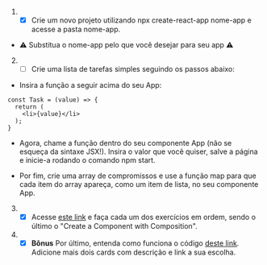 1. - [x] Crie um novo projeto utilizando npx create-react-app nome-app e acesse a pasta nome-app.

* ⚠️ Substitua o nome-app pelo que você desejar para seu app ⚠️

2. - [ ] Crie uma lista de tarefas simples seguindo os passos abaixo:

* Insira a função a seguir acima do seu App:

```
const Task = (value) => {
  return (
    <li>{value}</li>
  );
}
```

* Agora, chame a função dentro do seu componente App (não se esqueça da sintaxe JSX!). Insira o valor que você quiser, salve a página e inicie-a rodando o comando npm start.

* Por fim, crie uma array de compromissos e use a função map para que cada item do array apareça, como um item de lista, no seu componente App.

3. - [x] Acesse [este link](https://www.freecodecamp.org/learn/front-end-libraries/react/) e faça cada um dos exercícios em ordem, sendo o último o "Create a Component with Composition".

4. - [x] **Bônus** Por último, entenda como funciona o código [deste link](https://codepen.io/nathansebhastian/pen/qgOJKe). Adicione mais dois cards com descrição e link a sua escolha.
